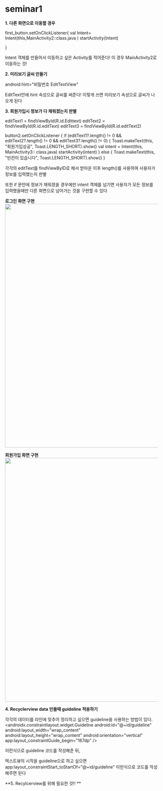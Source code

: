 # seminar1

**1. 다른 화면으로 이동할 경우**

first_button.setOnClickListener{ val Intent= Intent(this,MainActivity2::class.java ) startActivity(Intent)

}

Intent 객체를 만들어서 이동하고 싶은 Activity를 적어준다! 이 경우 MainActivity2로 이동하는 것!


**2. 미리보기 글씨 만들기**

android:hint="비밀번호 EditTextView"

EditText안에 hint 속성으로 글씨를 써준다! 이렇게 쓰면 미리보기 속성으로 글씨가 나오게 된다



**3. 회원가입시 정보가 다 채워졌는지 판별**


editText1 = findViewById(R.id.Edittext) editText2 = findViewById(R.id.editText) editText3 = findViewById(R.id.editText2)

button2.setOnClickListener { if (editText1?.length() != 0 && editText2?.length() != 0 && editText3?.length() != 0) { Toast.makeText(this, "회원가입성공", Toast.LENGTH_SHORT).show() val intent = Intent(this, MainActivity3:: class.java) startActivity(intent) } else { Toast.makeText(this, "빈칸이 있습니다", Toast.LENGTH_SHORT).show() }


각각의 editText를 findViewByID로 해서 받아온 이후 length()를 사용하여 사용자가 정보를 입력했는지 판별

또한 if 문안에 정보가 채워졌을 경우에만 intent 객체를 넘기면 사용자가 모든 정보를 입력했을때만 다른 화면으로 넘어가는 것을 구현할 수 있다


**로그인 화면 구현**
<img src="https://user-images.githubusercontent.com/71162530/97655053-8f3e0880-1aa7-11eb-9cec-b7d9e3c9441a.png"  width="700" height="800">


**회원가입 화면 구현**
<img src="https://user-images.githubusercontent.com/71162530/97655056-9107cc00-1aa7-11eb-9bdc-7cb567a32ef4.png"  width="700" height="800">


**4. Recyclerview data 만들때 guideline 적용하기**


각각의 데이터를 라인에 맞추어 정리하고 싶으면 guideline을 사용하는 방법이 있다. <androidx.constraintlayout.widget.Guideline android:id="@+id/guideline" android:layout_width="wrap_content" android:layout_height="wrap_content" android:orientation="vertical" app:layout_constraintGuide_begin="167dp" />

이런식으로 guideline 코드를 작성해준 뒤,

텍스트뷰의 시작을 guideline으로 하고 싶으면 app:layout_constraintStart_toStartOf="@+id/guideline" 이런식으로 코드를 작성해주면 된다



**5. Recylcerview를 위해 필요한 것!! **
